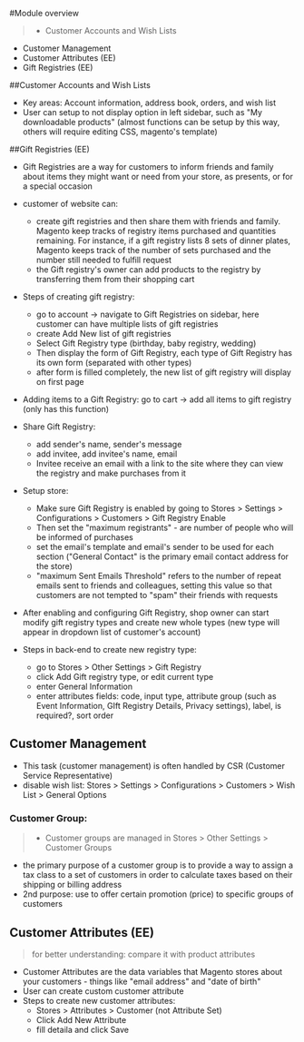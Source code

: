 #Module overview
> - Customer Accounts and Wish Lists
  - Customer Management
  - Customer Attributes (EE)
  - Gift Registries (EE)

##Customer Accounts and Wish Lists
- Key areas: Account information, address book, orders, and wish list
- User can setup to not display option in left sidebar, such as "My downloadable products" (almost functions can be setup by this way, others will require editing CSS, magento's template)

##Gift Registries (EE)
- Gift Registries are a way for customers to inform friends and family about items they might want or need from your store, as presents, or for a special occasion
- customer of website can:
  + create gift registries and then share them with friends and family. Magento keep tracks of registry items purchased and quantities remaining.
    For instance, if a gift registry lists 8 sets of dinner plates, Magento keeps track of the number of sets purchased and the number still needed to fulfill request
  + the Gift registry's owner can add products to the registry by transferring them from their shopping cart

- Steps of creating gift registry:
  + go to account -> navigate to Gift Registries on sidebar, here customer can have multiple lists of gift registries
  + create Add New list of gift registries
  + Select Gift Registry type (birthday, baby registry, wedding)
  + Then display the form of Gift Registry, each type of Gift Registry has its own form (separated with other types)
  + after form is filled completely, the new list of gift registry will display on first page

- Adding items to a Gift Registry: go to cart -> add all items to gift registry (only has this function)
- Share Gift Registry:
  + add sender's name, sender's message
  + add invitee, add invitee's name, email
  + Invitee receive an email with a link to the site where they can view the registry and  make purchases from it

- Setup store:
  + Make sure Gift Registry is enabled by going to Stores > Settings > Configurations > Customers > Gift Registry Enable
  + Then set the "maximum registrants" - are number of people who will be informed of purchases
  + set the email's template and email's sender to be used for each section ("General Contact" is the primary email contact address for the store)
  + "maximum Sent Emails Threshold" refers to the number of repeat emails sent to friends and colleagues, setting this value so that customers are not tempted to "spam" their friends with requests

- After enabling and configuring Gift Registry, shop owner can start modify gift registry types and create new whole types (new type will appear in dropdown list of customer's account)
- Steps in back-end to create new registry type:
  + go to Stores > Other Settings > Gift Registry
  + click Add Gift registry type, or edit current type
  + enter General Information
  + enter attributes fields: code, input type, attribute group (such as Event Information, GIft Registry Details, Privacy settings), label, is required?, sort order

## Customer Management
- This task (customer management) is often handled by CSR (Customer Service Representative)
- disable wish list: Stores > Settings > Configurations > Customers > Wish List > General Options

### Customer Group:
> - Customer groups are managed in Stores > Other Settings > Customer Groups
- the primary purpose of a customer group is to provide a way to assign a tax class to a set of customers in order to calculate taxes based on their shipping or billing address
- 2nd purpose: use to offer certain promotion (price) to specific groups of customers

## Customer Attributes (EE)
> for better understanding: compare it with product attributes

- Customer Attributes are the data variables that Magento stores about your customers - things like "email address" and "date of birth"
- User can create custom customer attribute
- Steps to create new customer attributes:
  + Stores > Attributes > Customer (not Attribute Set)
  + Click Add New Attribute
  + fill detaila and click Save
